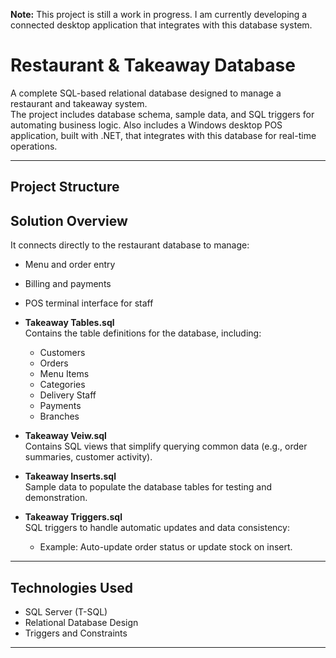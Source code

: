 **Note:** This project is still a work in progress.
 I am currently developing a connected desktop application that integrates with this database system.


# Restaurant & Takeaway Database

A complete SQL-based relational database designed to manage a restaurant and takeaway system.  
The project includes database schema, sample data, and SQL triggers for automating business logic.
Also includes a Windows desktop POS application, built with .NET, that integrates with this database for real-time operations.

---

## Project Structure

## Solution Overview
 It connects directly to the restaurant database to manage:
- Menu and order entry
- Billing and payments
- POS terminal interface for staff

- **Takeaway Tables.sql**  
  Contains the table definitions for the database, including:
  - Customers
  - Orders
  - Menu Items
  - Categories
  - Delivery Staff
  - Payments
  - Branches

- **Takeaway Veiw.sql**  
Contains SQL views that simplify querying common data (e.g., order summaries, customer activity).

- **Takeaway Inserts.sql**  
  Sample data to populate the database tables for testing and demonstration.

- **Takeaway Triggers.sql**  
  SQL triggers to handle automatic updates and data consistency:
  - Example: Auto-update order status or update stock on insert.

---

## Technologies Used
- SQL Server (T-SQL)
- Relational Database Design
- Triggers and Constraints
---
